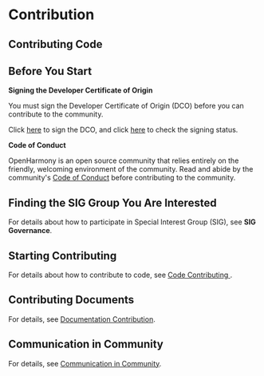 # Contribution<a name="EN-US_TOPIC_0000001055208082"></a>

## Contributing Code<a name="en-us_topic_0000001053868136_section10170447161315"></a>

## Before You Start<a name="en-us_topic_0000001053868136_section2734837154520"></a>

**Signing the Developer Certificate of Origin**

You must sign the Developer Certificate of Origin (DCO) before you can contribute to the community.

Click [here](https://dco.openharmony.io/sign/Z2l0ZWUlMkZvcGVuX2hhcm1vbnk=) to sign the DCO, and click [here](https://dco.openharmony.io/check-sign-status) to check the signing status.

**Code of Conduct**

OpenHarmony is an open source community that relies entirely on the friendly, welcoming environment of the community. Read and abide by the community's  [Code of Conduct](code-of-conduct.md#EN-US_TOPIC_0000001055368056)  before contributing to the community.

## **Finding the SIG Group You Are Interested**

For details about how to participate in Special Interest Group (SIG), see **SIG Governance**.

## Starting Contributing<a name="en-us_topic_0000001053868136_section184321756134618"></a>

For details about how to contribute to code, see  [Code Contributing ](code-contribution).

## Contributing Documents<a name="en-us_topic_0000001053868136_section11234185012131"></a>

For details, see  [Documentation Contribution](documentation-contribution.md).

## Communication in Community<a name="en-us_topic_0000001053868136_section98614457153"></a>

For details, see  [Communication in Community](communication-in-community.md#EN-US_TOPIC_0000001054608107).

